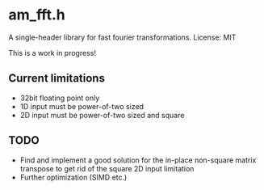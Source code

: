 # am_fft.h

A single-header library for fast fourier transformations.
License: MIT

This is a work in progress!

## Current limitations
- 32bit floating point only
- 1D input must be power-of-two sized
- 2D input must be power-of-two sized and square

## TODO
- Find and implement a good solution for the in-place non-square matrix transpose to get rid of the square 2D input limitation
- Further optimization (SIMD etc.)
